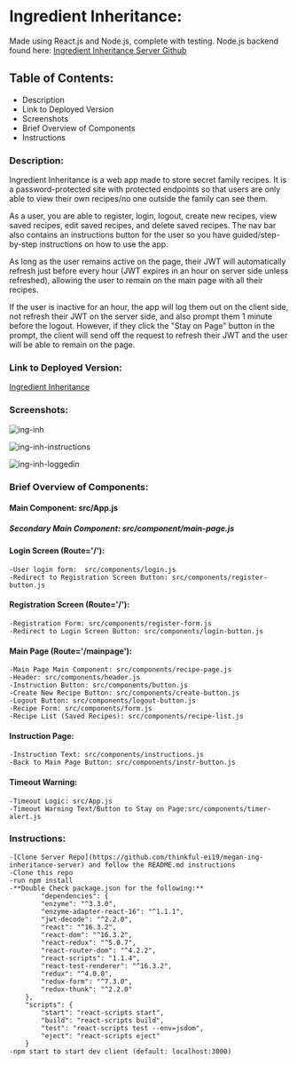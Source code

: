 # Ingredient Inheritance:
Made using React.js and Node.js, complete with testing.
Node.js backend found here: [Ingredient Inheritance Server Github](https://github.com/thinkful-ei19/megan-ing-inheritance-server)

## Table of Contents:
* Description
* Link to Deployed Version
* Screenshots
* Brief Overview of Components
* Instructions

### Description:
Ingredient Inheritance is a web app made to store secret family recipes. It is a password-protected site with protected endpoints so that users are only able to view their own recipes/no one outside the family can see them.

As a user, you are able to register, login, logout, create new recipes, view saved recipes, edit saved recipes, and delete saved recipes.  The nav bar also contains an instructions button for the user so you have guided/step-by-step instructions on how to use the app. 

As long as the user remains active on the page, their JWT will automatically refresh just before every hour (JWT expires in an hour on server side unless refreshed), allowing the user to remain on the main page with all their recipes.

If the user is inactive for an hour, the app will log them out on the client side, not refresh their JWT on the server side, and also prompt them 1 minute before the logout.  However, if they click the "Stay on Page" button in the prompt, the client will send off the request to refresh their JWT and the user will be able to remain on the page.

### Link to Deployed Version:
[Ingredient Inheritance](https://ingredient-inheritance.netlify.com/)

### Screenshots:

![ing-inh](https://user-images.githubusercontent.com/35779012/42347578-ea776b02-806b-11e8-9e09-5891195e7700.jpg)

![ing-inh-instructions](https://user-images.githubusercontent.com/35779012/42347580-ebad2a84-806b-11e8-82fa-323201c49604.jpg)

![ing-inh-loggedin](https://user-images.githubusercontent.com/35779012/42347584-edb9b2d4-806b-11e8-9ef6-02aa8bf6cc1c.jpg)


### Brief Overview of Components:

#### Main Component: src/App.js

##### Secondary Main Component: src/component/main-page.js

#### Login Screen (Route='/'):
    -User login form:  src/components/login.js
    -Redirect to Registration Screen Button: src/components/register-button.js

#### Registration Screen (Route='/'):
    -Registration Form: src/components/register-form.js
    -Redirect to Login Screen Button: src/components/login-button.js

#### Main Page (Route='/mainpage'):
    -Main Page Main Component: src/components/recipe-page.js
    -Header: src/components/header.js
    -Instruction Button: src/components/button.js
    -Create New Recipe Button: src/components/create-button.js
    -Logout Button: src/components/logout-button.js
    -Recipe Form: src/components/form.js
    -Recipe List (Saved Recipes): src/components/recipe-list.js

#### Instruction Page:
    -Instruction Text: src/components/instructions.js
    -Back to Main Page Button: src/components/instr-button.js

#### Timeout Warning:
    -Timeout Logic: src/App.js
    -Timeout Warning Text/Button to Stay on Page:src/components/timer-alert.js


### Instructions:
    -[Clone Server Repo](https://github.com/thinkful-ei19/megan-ing-inheritance-server) and follow the README.md instructions
    -Clone this repo
    -run npm install
    -**Double Check package.json for the following:**
            "dependencies": {
            "enzyme": "^3.3.0",
            "enzyme-adapter-react-16": "^1.1.1",
            "jwt-decode": "^2.2.0",
            "react": "^16.3.2",
            "react-dom": "^16.3.2",
            "react-redux": "^5.0.7",
            "react-router-dom": "^4.2.2",
            "react-scripts": "1.1.4",
            "react-test-renderer": "^16.3.2",
            "redux": "^4.0.0",
            "redux-form": "^7.3.0",
            "redux-thunk": "^2.2.0"
        },
        "scripts": {
            "start": "react-scripts start",
            "build": "react-scripts build",
            "test": "react-scripts test --env=jsdom",
            "eject": "react-scripts eject"
        }
    -npm start to start dev client (default: localhost:3000)
    
